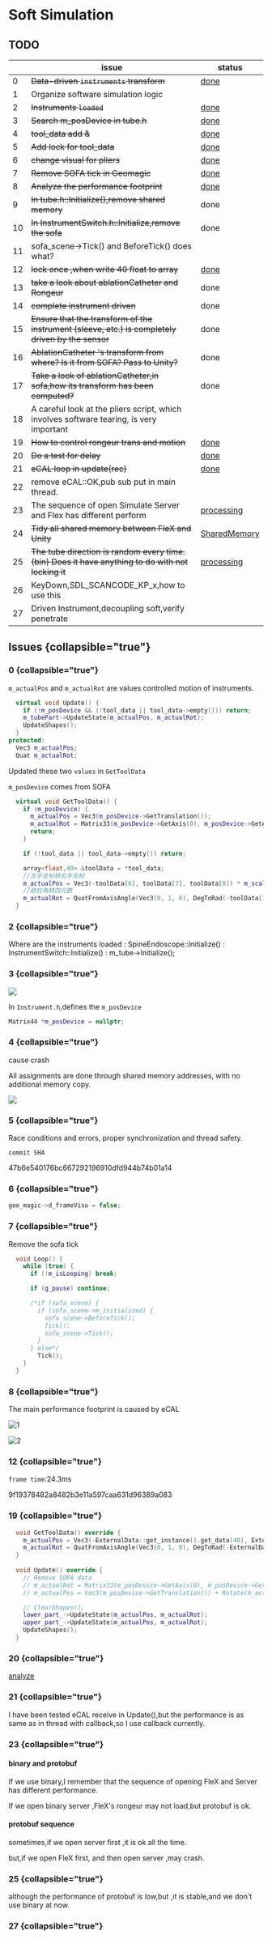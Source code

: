 # Soft Simulation

## TODO

|    | **issue**                                                                                         | **status**                      |
|----|---------------------------------------------------------------------------------------------------|---------------------------------|
| 0  | ~~Data-driven `instruments` transform~~                                                           | [done](#0)                      |
| 1  | Organize software simulation logic                                                                |                                 |
| 2  | ~~Instruments `loaded`~~                                                                          | [done](#2)                      |
| 3  | ~~Search m_posDevice in tube.h~~                                                                  | [done](#3)                      |
| 4  | ~~tool_data add &~~                                                                               | [done](#4)                      |
| 5  | ~~Add lock for tool_data~~                                                                        | [done](#5)                      |
| 6  | ~~change visual for pliers~~                                                                      | [done](#6)                      |
| 7  | ~~Remove SOFA tick in Geomagic~~                                                                  | [done](#7)                      |
| 8  | ~~Analyze the performance footprint~~                                                             | [done](#8)                      |
| 9  | ~~In tube.h::Initialize(),remove shared memory~~                                                  | done                            |
| 10 | ~~In InstrumentSwitch.h::Initialize,remove the sofa~~                                             | done                            |
| 11 | sofa_scene->Tick() and BeforeTick() does what?                                                    |                                 |
| 12 | ~~lock once ,when write 40 float to array~~                                                       | [done](#12)                     |
| 13 | ~~take a look about ablationCatheter and Rongeur~~                                                | done                            |
| 14 | ~~complete instrument driven~~                                                                    | done                            |
| 15 | ~~Ensure that the transform of the instrument (sleeve, etc.) is completely driven by the sensor~~ | done                            |
| 16 | ~~AblationCatheter 's transform from where? Is it from SOFA? Pass to Unity?~~                     | done                            |
| 17 | ~~Take a look of ablationCatheter,in sofa,how its transform has been computed?~~                  | done                            |
| 18 | A careful look at the pliers script, which involves software tearing, is very important           |                                 |
| 19 | ~~How to control rongeur trans and motion~~                                                       | [done](#19)                     |
| 20 | ~~Do a test for delay~~                                                                           | [done](#20)                     |
| 21 | ~~eCAL loop in update(rec)~~                                                                      | [done](#21)                     |
| 22 | remove eCAL::OK,pub sub put in main thread.                                                       |                                 |
| 23 | The sequence of open Simulate Server and Flex has different perform                               | [processing](#23)               |
| 24 | ~~Tidy all shared memory between FleX and Unity~~                                                 | [SharedMemory](SharedMemory.md) |
| 25 | ~~The tube direction is random every time.(bin) Does it have anything to do with not locking it~~ | [processing](#25)               |
| 26 | KeyDown,SDL_SCANCODE_KP_x,how to use this                                                         |                                 |
| 27 | Driven Instrument,decoupling soft,verify penetrate                                                |                                 |

## Issues {collapsible="true"}

### 0 {collapsible="true"}

`m_actualPos` and `m_actualRot` are values controlled motion of instruments.

```C++
  virtual void Update() {
    if (!m_posDevice && (!tool_data || tool_data->empty())) return;
    m_tubePart->UpdateState(m_actualPos, m_actualRot);
    UpdateShapes();
  }
protected:
  Vec3 m_actualPos;
  Quat m_actualRot;
```

Updated these two `values` in `GetToolData`

`m_posDevice` comes from SOFA

```C++
  virtual void GetToolData() {
    if (m_posDevice) {
      m_actualPos = Vec3(m_posDevice->GetTranslation());
      m_actualRot = Matrix33(m_posDevice->GetAxis(0), m_posDevice->GetAxis(1), m_posDevice->GetAxis(2));
      return;
    }

    if (!tool_data || tool_data->empty()) return;

    array<float,40> &toolData = *tool_data;
    //左手坐标转右手坐标
    m_actualPos = Vec3(-toolData[6], toolData[7], toolData[8]) * m_scale;
    //欧拉角转四元数
    m_actualRot = QuatFromAxisAngle(Vec3(0, 1, 0), DegToRad(-toolData[10])) * QuatFromAxisAngle(Vec3(1, 0, 0), DegToRad(toolData[9])) * QuatFromAxisAngle(Vec3(0, 0, 1), DegToRad(-toolData[11]));
  }
```

### 2 {collapsible="true"}

Where are the instruments loaded
: SpineEndoscope::Initialize()
: InstrumentSwitch::Initialize()
: m_tube->Initialize();

### 3 {collapsible="true"}

![](sofaposdevice.png)

In `Instrument.h`,defines the `m_posDevice`

```C++
Matrix44 *m_posDevice = nullptr;
```

### 4 {collapsible="true"}

cause crash

All assignments are done through shared memory addresses, with no additional memory copy.

![](tool_data.png)

### 5 {collapsible="true"}

Race conditions and errors, proper synchronization and thread safety.

`commit SHA`

47b6e540176bc667292196910dfd944b74b01a14

### 6 {collapsible="true"}

```C++
geo_magic->d_frameVisu = false;
```

### 7 {collapsible="true"}

Remove the sofa tick

```C++
  void Loop() {
    while (true) {
      if (!m_isLooping) break;

      if (g_pause) continue;

      /*if (sofa_scene) {
        if (sofa_scene->m_initialized) {
          sofa_scene->BeforeTick();
          Tick();
          sofa_scene->Tick();
        }
      } else*/
        Tick();
    }
  }
```

### 8 {collapsible="true"}

The main performance footprint is caused by eCAL

![1](ana1.png)

![2](ana2.png)

### 12 {collapsible="true"}

`frame time`:24.3ms

9f19378482a8482b3e11a597caa631d96389a083

### 19 {collapsible="true"}

```C++
  void GetToolData() override {
    m_actualPos = Vec3(-ExternalData::get_instance().get_data(40), ExternalData::get_instance().get_data(41), ExternalData::get_instance().get_data(42)) * m_scale;
    m_actualRot = QuatFromAxisAngle(Vec3(0, 1, 0), DegToRad(-ExternalData::get_instance().get_data(43))) * QuatFromAxisAngle(Vec3(1, 0, 0), DegToRad(ExternalData::get_instance().get_data(44))) * QuatFromAxisAngle(Vec3(0, 0, 1), DegToRad(-ExternalData::get_instance().get_data(45)));
  }
  
  void Update() override {
    // Remove SOFA data
    // m_actualRot = Matrix33(m_posDevice->GetAxis(0), m_posDevice->GetAxis(1), m_posDevice->GetAxis(2)) * m_localRot;
    // m_actualPos = Vec3(m_posDevice->GetTranslation()) + Rotate(m_actualRot, m_localPos);

    // ClearShapes();
    lower_part_->UpdateState(m_actualPos, m_actualRot);
    upper_part_->UpdateState(m_actualPos, m_actualRot);
    UpdateShapes();
  }
```

### 20 {collapsible="true"}

[analyze](eCAL-performance-measure.md)

### 21 {collapsible="true"}

I have been tested eCAL receive in Update(),but the performance is as same as in thread with callback,so I use
callback currently.

### 23 {collapsible="true"}

#### binary and protobuf

If we use binary,I remember that the sequence of opening FleX and Server has different performance.

If we open binary server ,FleX's rongeur may not load,but protobuf is ok.

#### protobuf sequence

sometimes,if we open server first ,it is ok all the time.

but,if we open FleX first, and then open server ,may crash.

### 25 {collapsible="true"}

although the performance of protobuf is low,but ,it is stable,and we don't use binary at now.

### 27 {collapsible="true"}
